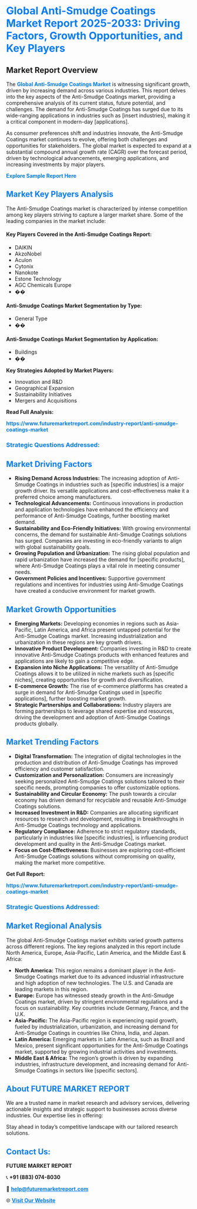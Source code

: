 <h1 style="color: #007BFF;">Global Anti-Smudge Coatings Market Report 2025-2033: Driving Factors, Growth Opportunities, and Key Players</h1>

<section id="overview">
<h2>Market Report Overview</h2>
<p>The <a href="https://www.futuremarketreport.com/industry-report/anti-smudge-coatings-market" style="color: #007BFF; text-decoration: none;"><strong>Global Anti-Smudge Coatings Market</strong></a> is witnessing significant growth, driven by increasing demand across various industries. This report delves into the key aspects of the Anti-Smudge Coatings market, providing a comprehensive analysis of its current status, future potential, and challenges. The demand for Anti-Smudge Coatings has surged due to its wide-ranging applications in industries such as [insert industries], making it a critical component in modern-day [applications].</p>
<p>As consumer preferences shift and industries innovate, the Anti-Smudge Coatings market continues to evolve, offering both challenges and opportunities for stakeholders. The global market is expected to expand at a substantial compound annual growth rate (CAGR) over the forecast period, driven by technological advancements, emerging applications, and increasing investments by major players.</p>
</section>

<section id="overview">
<p><a href="https://www.futuremarketreport.com/request-sample/reportId=113829" style="color: #007BFF; text-decoration: none;"><strong>Explore Sample Report Here</strong></a></p>
</section>

<section id="key-players">
<h2 style="color: #007BFF;">Market Key Players Analysis</h2>
<p>The Anti-Smudge Coatings market is characterized by intense competition among key players striving to capture a larger market share. Some of the leading companies in the market include:</p>
<h4>Key Players Covered in the Anti-Smudge Coatings Report:</h4>
<ul><li>DAIKIN</li><li>AkzoNobel</li><li>Aculon</li><li>Cytonix</li><li>Nanokote</li><li>Estone Technology</li><li>AGC Chemicals Europe</li><li>��</li></ul>
<h4>Anti-Smudge Coatings Market Segmentation by Type:</h4>
<ul><li>General Type</li><li>��</li></ul>

<h4>Anti-Smudge Coatings Market Segmentation by Application:</h4>
<ul><li>Buildings</li><li>��</li></ul>
<p><strong>Key Strategies Adopted by Market Players:</strong></p>
<ul>
<li>Innovation and R&D</li>
<li>Geographical Expansion</li>
<li>Sustainability Initiatives</li>
<li>Mergers and Acquisitions</li>
</ul>
</section>

<section>
<p><strong>Read Full Analysis: </strong></p><a href="https://www.futuremarketreport.com/industry-report/anti-smudge-coatings-market" style="color: #007BFF; text-decoration: none;"><strong>https://www.futuremarketreport.com/industry-report/anti-smudge-coatings-market</strong></a>
<h3 style="color: #007BFF;">Strategic Questions Addressed:</h3>
</section>

<section id="driving-factors">
<h2 style="color: #007BFF;">Market Driving Factors</h2>
<ul>
<li><strong>Rising Demand Across Industries:</strong> The increasing adoption of Anti-Smudge Coatings in industries such as [specific industries] is a major growth driver. Its versatile applications and cost-effectiveness make it a preferred choice among manufacturers.</li>
<li><strong>Technological Advancements:</strong> Continuous innovations in production and application technologies have enhanced the efficiency and performance of Anti-Smudge Coatings, further boosting market demand.</li>
<li><strong>Sustainability and Eco-Friendly Initiatives:</strong> With growing environmental concerns, the demand for sustainable Anti-Smudge Coatings solutions has surged. Companies are investing in eco-friendly variants to align with global sustainability goals.</li>
<li><strong>Growing Population and Urbanization:</strong> The rising global population and rapid urbanization have increased the demand for [specific products], where Anti-Smudge Coatings plays a vital role in meeting consumer needs.</li>
<li><strong>Government Policies and Incentives:</strong> Supportive government regulations and incentives for industries using Anti-Smudge Coatings have created a conducive environment for market growth.</li>
</ul>
</section>

<section id="growth-opportunities">
<h2 style="color: #007BFF;">Market Growth Opportunities</h2>
<ul>
<li><strong>Emerging Markets:</strong> Developing economies in regions such as Asia-Pacific, Latin America, and Africa present untapped potential for the Anti-Smudge Coatings market. Increasing industrialization and urbanization in these regions are key growth drivers.</li>
<li><strong>Innovative Product Development:</strong> Companies investing in R&D to create innovative Anti-Smudge Coatings products with enhanced features and applications are likely to gain a competitive edge.</li>
<li><strong>Expansion into Niche Applications:</strong> The versatility of Anti-Smudge Coatings allows it to be utilized in niche markets such as [specific niches], creating opportunities for growth and diversification.</li>
<li><strong>E-commerce Growth:</strong> The rise of e-commerce platforms has created a surge in demand for Anti-Smudge Coatings used in [specific applications], further boosting market growth.</li>
<li><strong>Strategic Partnerships and Collaborations:</strong> Industry players are forming partnerships to leverage shared expertise and resources, driving the development and adoption of Anti-Smudge Coatings products globally.</li>
</ul>
</section>

<section id="trending-factors">
<h2 style="color: #007BFF;">Market Trending Factors</h2>
<ul>
<li><strong>Digital Transformation:</strong> The integration of digital technologies in the production and distribution of Anti-Smudge Coatings has improved efficiency and customer satisfaction.</li>
<li><strong>Customization and Personalization:</strong> Consumers are increasingly seeking personalized Anti-Smudge Coatings solutions tailored to their specific needs, prompting companies to offer customizable options.</li>
<li><strong>Sustainability and Circular Economy:</strong> The push towards a circular economy has driven demand for recyclable and reusable Anti-Smudge Coatings solutions.</li>
<li><strong>Increased Investment in R&D:</strong> Companies are allocating significant resources to research and development, resulting in breakthroughs in Anti-Smudge Coatings technology and applications.</li>
<li><strong>Regulatory Compliance:</strong> Adherence to strict regulatory standards, particularly in industries like [specific industries], is influencing product development and quality in the Anti-Smudge Coatings market.</li>
<li><strong>Focus on Cost-Effectiveness:</strong> Businesses are exploring cost-efficient Anti-Smudge Coatings solutions without compromising on quality, making the market more competitive.</li>
</ul>
</section>

<section>
<p><strong>Get Full Report: </strong></p><a href="https://www.futuremarketreport.com/industry-report/anti-smudge-coatings-market" style="color: #007BFF; text-decoration: none;"><strong>https://www.futuremarketreport.com/industry-report/anti-smudge-coatings-market</strong></a>
<h3 style="color: #007BFF;">Strategic Questions Addressed:</h3>
</section>


<section id="regional-analysis">
<h2 style="color: #007BFF;">Market Regional Analysis</h2>
<p>The global Anti-Smudge Coatings market exhibits varied growth patterns across different regions. The key regions analyzed in this report include North America, Europe, Asia-Pacific, Latin America, and the Middle East & Africa:</p>
<ul>
<li><strong>North America:</strong> This region remains a dominant player in the Anti-Smudge Coatings market due to its advanced industrial infrastructure and high adoption of new technologies. The U.S. and Canada are leading markets in this region.</li>
<li><strong>Europe:</strong> Europe has witnessed steady growth in the Anti-Smudge Coatings market, driven by stringent environmental regulations and a focus on sustainability. Key countries include Germany, France, and the U.K.</li>
<li><strong>Asia-Pacific:</strong> The Asia-Pacific region is experiencing rapid growth, fueled by industrialization, urbanization, and increasing demand for Anti-Smudge Coatings in countries like China, India, and Japan.</li>
<li><strong>Latin America:</strong> Emerging markets in Latin America, such as Brazil and Mexico, present significant opportunities for the Anti-Smudge Coatings market, supported by growing industrial activities and investments.</li>
<li><strong>Middle East & Africa:</strong> The region’s growth is driven by expanding industries, infrastructure development, and increasing demand for Anti-Smudge Coatings in sectors like [specific sectors].</li>
</ul>
</section>

<footer>
<h2 style="color: #007BFF;">About FUTURE MARKET REPORT</h2>
<p>We are a trusted name in market research and advisory services, delivering actionable insights and strategic support to businesses across diverse industries. Our expertise lies in offering:</p>

<p>Stay ahead in today’s competitive landscape with our tailored research solutions.</p>

<h2 style="color: #007BFF;">Contact Us:</h2>
<p><strong>FUTURE MARKET REPORT</strong></p>
<p>📞 <strong>+91 (883) 074-8030</strong></p>
<p>📧 <strong><a href="mailto:help@futuremarketreport.com" style="color: #007BFF;">help@futuremarketreport.com</a></strong></p>
<p>🌐 <strong><a href="https://www.futuremarketreport.com/" style="color: #007BFF;">Visit Our Website</a></strong></p>
</footer>